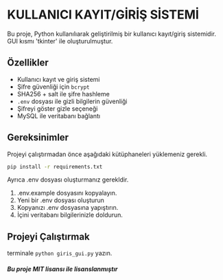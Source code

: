 # KULLANICI KAYIT/GİRİŞ SİSTEMİ

Bu proje, Python kullanılıarak geliştirilmiş bir kullanıcı kayıt/giriş sistemidir. GUI kısmı 'tkinter' ile oluşturulmuştur.

## Özellikler

- Kullanıcı kayıt ve giriş sistemi
- Şifre güvenliği için `bcrypt`
- SHA256 + salt ile şifre hashleme
- `.env` dosyası ile gizli bilgilerin güvenliği
- Şifreyi göster gizle seçeneği
- MySQL ile veritabanı bağlantı

## Gereksinimler

Projeyi çalıştırmadan önce aşağıdaki kütüphaneleri yüklemeniz gerekli.

```bash
pip install -r requirements.txt
```
Ayrıca .env dosyası oluşturmanız gerekldir.

1. .env.example dosyasını kopyalayın.
2. Yeni bir .env dosyası oluşturun
3. Kopyanızı .env dosyasına yapıştırın.
4. İçini veritabanı bilgilerinizle doldurun.

## Projeyi Çalıştırmak

terminale `python giris_gui.py` yazın.

#### *Bu proje MIT lisansı ile lisanslanmıştır*
